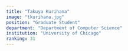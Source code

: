 ```yaml
---
title: "Takuya Kurihana"
image: "tkurihana.jpg"
position: "Graduate Student"
department: "Department of Computer Science"
institution: "University of Chicago"
ranking: 31
---
```

